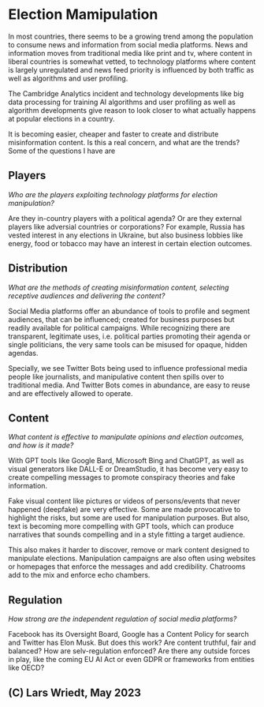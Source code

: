 # Election Mamipulation

In most countries, there seems to be a growing trend among the population to consume news and information from social media platforms. News and information moves from traditional media like print and tv, where content in liberal countries is somewhat vetted, to technology platforms where content is largely unregulated and news feed priority is influenced by both traffic as well as algorithms and user profiling.

The Cambridge Analytics incident and technology developments like big data processing for training AI algorithms and user profiling as well as algorithm developments give reason to look closer to what actually happens at popular elections in a country.

It is becoming easier, cheaper and faster to create and distribute misinformation content. Is this a real concern, and what are the trends? Some of the questions I have are

## Players

*Who are the players exploiting technology platforms for election manipulation?*

Are they in-country players with a political agenda? Or are they external players like adversial countries or corporations?
For example, Russia has vested interest in any elections in Ukraine, but also business lobbies like energy, food or tobacco may have an interest in certain election outcomes.

## Distribution

*What are the methods of creating misinformation content, selecting receptive audiences and delivering the content?*

Social Media platforms offer an abundance of tools to profile and segment audiences, that can be influenced; created for business purposes but readily available for political campaigns. While recognizing there are transparent, legitimate uses, i.e. political parties promoting their agenda or single politicians, the very same tools can be misused for opaque, hidden agendas.

Specially, we see Twitter Bots being used to influence professional media people like journalists, and manipulative content then spills over to traditional media. And Twitter Bots comes in abundance, are easy to reuse and are effectively allowed to operate.


## Content

*What content is effective to manipulate opinions and election outcomes, and how is it made?*

With GPT tools like Google Bard, Microsoft Bing and ChatGPT, as well as visual generators like DALL-E or DreamStudio, it has become very easy to create compelling messages to promote conspiracy theories and fake information.

Fake visual content like pictures or videos of persons/events that never happened (deepfake) are very effective. Some are made provocative to highlight the risks, but some are used for manipulation purposes. But also, text is becoming more compelling with GPT tools, which can produce narratives that sounds compelling and in a style fitting a target audience.

This also makes it harder to discover, remove or mark content designed to manipulate elections.
Manipulation campaigns are also often using websites or homepages that enforce the messages and add credibility. Chatrooms add to the mix and enforce echo chambers.


## Regulation

*How strong are the independent regulation of social media platforms?*

Facebook has its Oversight Board, Google has a Content Policy for search and Twitter has Elon Musk. But does this work? Are content truthful, fair and balanced?
How are selv-regulation enforced?
Are there any outside forces in play, like the coming EU AI Act or even GDPR or frameworks from entities like OECD?


## (C) Lars Wriedt, May 2023
